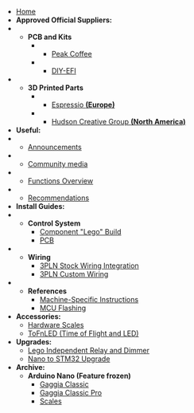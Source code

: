 * [Home](/)
* __Approved Official Suppliers:__
* - __PCB and Kits__
    * - [Peak Coffee](https://www.peakcoffee.cc/)
    * - [DIY-EFI](https://diy-efi.co.uk/product-category/gaggiuino)
* - __3D Printed Parts__
    * - [Espressio __(Europe)__](https://gaggiuino.espressio.nl/)
    * - [Hudson Creative Group __(North America)__](https://gaggiuino.hudsoncreativegroup.com/)
* __Useful:__
* - [Announcements](announcements/)
* - [Community media](community/community-media.md)
* - [Functions Overview](learning/functions-guide.md)
* - [Recommendations](learning/learning-sources.md)
* __Install Guides:__
* - __Control System__
    * [Component "Lego" Build](guides-stm32/lego-component-build-guide.md)
    * [PCB](pcb/singleboard.md)
* - __Wiring__
    * [3PLN Stock Wiring Integration](guides-stm32/3pln-stock-wiring-integration.md)
    * [3PLN Custom Wiring](guides-stm32/3pln-custom-wiring.md)
* - __References__
    * [Machine-Specific Instructions](guides/machine-specific-guide.md)   
    * [MCU Flashing](guides-stm32/mcu-flashing.md)
* __Accessories:__
    * [Hardware Scales](accessories/hw-scales.md)
    * [ToFnLED (Time of Flight and LED)](accessories/tofnled.md)
* __Upgrades:__
    * [Lego Independent Relay and Dimmer](guides-upgrade/lego-independent-relay-dimmer.md)
    * [Nano to STM32 Upgrade](guides-upgrade/nano-to-stm32.md)
* __Archive:__
    * __Arduino Nano (Feature frozen)__
        * [Gaggia Classic](archive/guides-nano/gaggia-classic.md)
        * [Gaggia Classic Pro](archive/guides-nano/gaggia-classic-pro-new-classic.md)
        * [Scales](archive/scales.md)